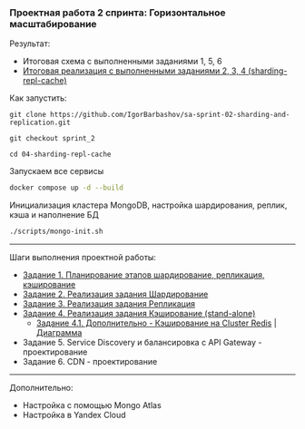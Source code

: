 ### Проектная работа 2 спринта: Горизонтальное масштабирование

Результат:
- Итоговая схема с выполненными заданиями 1, 5, 6
- [Итоговая реализация с выполненными заданиями 2, 3, 4 (sharding-repl-cache)](04-sharding-repl-cache/README.md)

Как запустить:

```
git clone https://github.com/IgorBarbashov/sa-sprint-02-sharding-and-replication.git
```

```
git checkout sprint_2
```

```
cd 04-sharding-repl-cache
```

Запускаем все сервисы

```bash
docker compose up -d --build
```

Инициализация кластера MongoDB, настройка шардирования, реплик, кэша и наполнение БД

```bash
./scripts/mongo-init.sh
```

---

Шаги выполнения проектной работы:
- [Задание 1. Планирование этапов шардирование, репликация, кэширование](01-planing/README.md)
- [Задание 2. Реализация задания Шардирование](02-mongo-sharding/README.md)
- [Задание 3. Реализация задания Репликация](03-mongo-sharding-repl/README.md)
- [Задание 4. Реализация задания Кэширование (stand-alone)](04-sharding-repl-cache/README.md)
  - [Задание 4.1. Дополнительно - Кэширование на Cluster Redis](04-sharding-repl-cache-cluster/README.md) | [Диаграмма](https://cloud.mail.ru/public/wVyP/BKNKXczeX)
- Задание 5. Service Discovery и балансировка с API Gateway - проектирование
- Задание 6. CDN - проектирование

---

Дополнительно:
- Настройка с помощью Mongo Atlas
- Настройка в Yandex Cloud